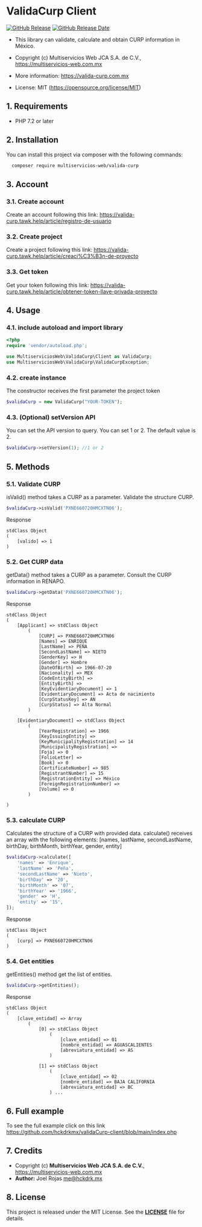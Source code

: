 # **ValidaCurp Client**

[![GitHub Release](https://img.shields.io/github/v/release/hckdrkmx/validaCurp-client)]()
[![GitHub Release Date](https://img.shields.io/github/release-date/hckdrkmx/validaCurp-client)]()


* This library can validate, calculate and obtain CURP information in México.

* Copyright (c) Multiservicios Web JCA S.A. de C.V., https://multiservicios-web.com.mx
* More information: https://valida-curp.com.mx
* License: MIT (https://opensource.org/license/MIT)

## 1. Requirements

-   PHP 7.2 or later

## 2. Installation

You can install this project via composer with the following commands:

```bash
  composer require multiservicios-web/valida-curp
```

## 3. Account

### 3.1. Create account 
Create an account following this link: https://valida-curp.tawk.help/article/registro-de-usuario

### 3.2. Create project
Create a project following this link: https://valida-curp.tawk.help/article/creaci%C3%B3n-de-proyecto

### 3.3. Get token
Get your token following this link: https://valida-curp.tawk.help/article/obtener-token-llave-privada-proyecto

## **4. Usage**

### 4.1. include autoload and import library  

```php
<?php
require 'vendor/autoload.php';

use MultiserviciosWeb\ValidaCurp\Client as ValidaCurp;
use MultiserviciosWeb\ValidaCurp\ValidaCurpException;
```

### 4.2. create instance
The constructor receives the first parameter the project token
```php
$validaCurp = new ValidaCurp("YOUR-TOKEN");
```

### 4.3. (Optional) setVersion API
You can set the API version to query. You can set 1 or 2. The default value is 2.
```php
$validaCurp->setVersion(1); //1 or 2
```

## 5. Methods

### 5.1. Validate CURP
isValid() method takes a CURP as a parameter. Validate the structure CURP.
```php
$validaCurp->isValid('PXNE660720HMCXTN06');
```
Response
```
stdClass Object
(
    [valido] => 1
)
```

### 5.2. Get CURP data
getData() method takes a CURP as a parameter. Consult the CURP information in RENAPO.
```php
$validaCurp->getData('PXNE660720HMCXTN06');
```
Response
```
stdClass Object
(
    [Applicant] => stdClass Object
        (
            [CURP] => PXNE660720HMCXTN06
            [Names] => ENRIQUE
            [LastName] => PEÑA
            [SecondLastName] => NIETO
            [GenderKey] => H
            [Gender] => Hombre
            [DateOfBirth] => 1966-07-20
            [Nacionality] => MEX
            [CodeEntityBirth] => 
            [EntityBirth] => 
            [KeyEvidentiaryDocument] => 1
            [EvidentiaryDocument] => Acta de nacimiento
            [CurpStatusKey] => AN
            [CurpStatus] => Alta Normal
        )

    [EvidentiaryDocument] => stdClass Object
        (
            [YearRegistration] => 1966
            [KeyIssuingEntity] => 
            [KeyMunicipalityRegistration] => 14
            [MunicipalityRegistration] => 
            [Foja] => 0
            [FolioLetter] => 
            [Book] => 0
            [CertificateNumber] => 985
            [RegistrantNumber] => 15
            [RegistrationEntity] => México
            [ForeignRegistrationNumber] => 
            [Volume] => 0
        )

)
```

### 5.3. calculate CURP
Calculates the structure of a CURP with provided data.
calculate() receives an array with the following elements:
[names, lastName, secondLastName, birthDay, birthMonth, birthYear, gender, entity]
```php
$validaCurp->calculate([
    'names' => 'Enrique',
    'lastName' => 'Peña',
    'secondLastName' => 'Nieto',
    'birthDay' => '20',
    'birthMonth' => '07',
    'birthYear' => '1966',
    'gender' => 'H',
    'entity' => '15',
]);
```
Response
```
stdClass Object
(
    [curp] => PXNE660720HMCXTN06
)
```

### 5.4. Get entities
getEntities() method get the list of entities.
```php
$validaCurp->getEntities();
```
Response
```
stdClass Object
(
    [clave_entidad] => Array
        (
            [0] => stdClass Object
                (
                    [clave_entidad] => 01
                    [nombre_entidad] => AGUASCALIENTES
                    [abreviatura_entidad] => AS
                )

            [1] => stdClass Object
                (
                    [clave_entidad] => 02
                    [nombre_entidad] => BAJA CALIFORNIA
                    [abreviatura_entidad] => BC
                ) ...
```

## 6. Full example
To see the full example click on this link
https://github.com/hckdrkmx/validaCurp-client/blob/main/index.php

## 7. Credits

- Copyright (c) **Multiservicios Web JCA S.A. de C.V.**, https://multiservicios-web.com.mx
- **Author:** Joel Rojas <me@hckdrk.mx>

## 8. License

This project is released under the MIT License. See the **[LICENSE](./LICENSE)** file for details.